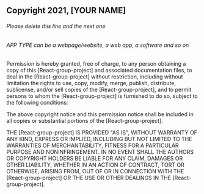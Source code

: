 ## Copyright 2021, [YOUR NAME]

###### Please delete this line and the next one
###### APP TYPE can be a webpage/website, a web app, a software and so on

Permission is hereby granted, free of charge, to any person obtaining a copy of this [React-group-project] and associated documentation files, to deal in the [React-group-project] without restriction, including without limitation the rights to use, copy, modify, merge, publish, distribute, sublicense, and/or sell copies of the [React-group-project], and to permit persons to whom the [React-group-project] is furnished to do so, subject to the following conditions:

The above copyright notice and this permission notice shall be included in all copies or substantial portions of the [React-group-project].

THE [React-group-project] IS PROVIDED "AS IS", WITHOUT WARRANTY OF ANY KIND, EXPRESS OR IMPLIED, INCLUDING BUT NOT LIMITED TO THE WARRANTIES OF MERCHANTABILITY, FITNESS FOR A PARTICULAR PURPOSE AND NONINFRINGEMENT. IN NO EVENT SHALL THE AUTHORS OR COPYRIGHT HOLDERS BE LIABLE FOR ANY CLAIM, DAMAGES OR OTHER LIABILITY, WHETHER IN AN ACTION OF CONTRACT, TORT OR OTHERWISE, ARISING FROM, OUT OF OR IN CONNECTION WITH THE [React-group-project] OR THE USE OR OTHER DEALINGS IN THE [React-group-project].
